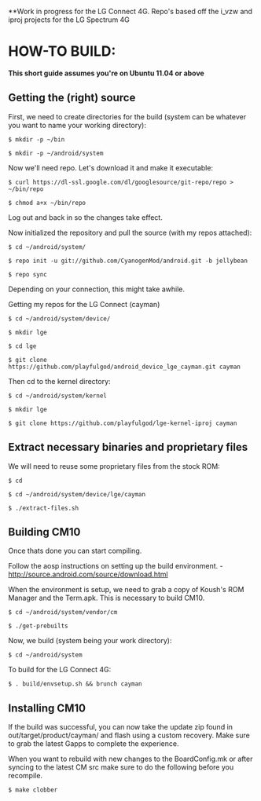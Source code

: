 **Work in progress for the LG Connect 4G. Repo's based off the i_vzw and iproj projects for the LG Spectrum 4G


HOW-TO BUILD:
=============

**This short guide assumes you're on Ubuntu 11.04 or above**

Getting the (right) source
--------------------------

First, we need to create directories for the build (system can be whatever you want to name your working directory):

    $ mkdir -p ~/bin

    $ mkdir -p ~/android/system

Now we'll need repo. Let's download it and make it executable:

    $ curl https://dl-ssl.google.com/dl/googlesource/git-repo/repo > ~/bin/repo

    $ chmod a+x ~/bin/repo

Log out and back in so the changes take effect.

Now initialized the repository and pull the source (with my repos attached):

    $ cd ~/android/system/
    
    $ repo init -u git://github.com/CyanogenMod/android.git -b jellybean
    
    $ repo sync

Depending on your connection, this might take awhile.

Getting my repos for the LG Connect (cayman)
	
	$ cd ~/android/system/device/

	$ mkdir lge

	$ cd lge

	$ git clone https://github.com/playfulgod/android_device_lge_cayman.git cayman

Then cd to the kernel directory:

	$ cd ~/android/system/kernel

	$ mkdir lge

	$ git clone https://github.com/playfulgod/lge-kernel-iproj cayman

Extract necessary binaries and proprietary files 
------------------------------------------------

We will need to reuse some proprietary files from the stock ROM:

    $ cd
    
    $ cd ~/android/system/device/lge/cayman
    
    $ ./extract-files.sh

Building CM10
-------------
Once thats done you can start compiling.

Follow the aosp instructions on setting up the build environment. - http://source.android.com/source/download.html

When the environment is setup, we need to grab a copy of Koush's ROM Manager and the Term.apk. This is necessary to build CM10.

    $ cd ~/android/system/vendor/cm

    $ ./get-prebuilts

Now, we build (system being your work directory):

    $ cd ~/android/system

To build for the LG Connect 4G:
    
    $ . build/envsetup.sh && brunch cayman


Installing CM10
---------------
If the build was successful, you can now take the update zip found in out/target/product/cayman/ and flash using a custom recovery. Make sure to grab the latest Gapps to complete the experience.

When you want to rebuild with new changes to the BoardConfig.mk or after syncing to the latest CM src make sure to do the following before you recompile.

    $ make clobber



